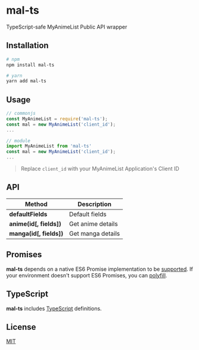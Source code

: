 # mal-ts

TypeScript-safe MyAnimeList Public API wrapper

## Installation

```bash
# npm
npm install mal-ts

# yarn
yarn add mal-ts
```

## Usage

```js
// commonjs
const MyAnimeList = require('mal-ts');
const mal = new MyAnimeList('client_id');
...

// module
import MyAnimeList from 'mal-ts'
const mal = new MyAnimeList('client_id');
...
```

> Replace `client_id` with your MyAnimeList Application's Client ID

## API

| Method                  | Description       |
| ----------------------- | ----------------- |
| **defaultFields**       | Default fields    |
| **anime(id[, fields])** | Get anime details |
| **manga(id[, fields])** | Get manga details |

## Promises

**mal-ts** depends on a native ES6 Promise implementation to be [supported](http://caniuse.com/promises). If your environment doesn't support ES6 Promises, you can [polyfill](https://github.com/jakearchibald/es6-promise).

## TypeScript

**mal-ts** includes [TypeScript](http://typescriptlang.org/) definitions.

## License

[MIT](https://github.com/mist8kengas/mal-ts/blob/HEAD/LICENSE)
